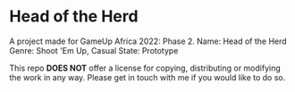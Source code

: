 # Head of the Herd
 A project made for GameUp Africa 2022: Phase 2.
 Name: Head of the Herd
 Genre: Shoot 'Em Up, Casual
 State: Prototype
 
 This repo **DOES NOT** offer a license for copying, distributing or modifying the work in any way. Please get in touch with me if you would like to do so.
